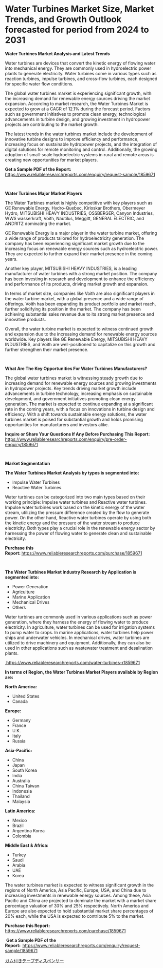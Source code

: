 <p><h1>Water Turbines Market Size, Market Trends, and Growth Outlook forecasted for period from 2024 to 2031</h1></p><p><strong>Water Turbines Market Analysis and Latest Trends</strong></p>
<p><p>Water turbines are devices that convert the kinetic energy of flowing water into mechanical energy. They are commonly used in hydroelectric power plants to generate electricity. Water turbines come in various types such as reaction turbines, impulse turbines, and cross-flow turbines, each designed for specific water flow conditions.</p><p>The global water turbines market is experiencing significant growth, with the increasing demand for renewable energy sources driving the market expansion. According to market research, the Water Turbines Market is expected to grow at a CAGR of 12.1% during the forecast period. Factors such as government initiatives to promote clean energy, technological advancements in turbine design, and growing investment in hydropower projects are contributing to the market growth.</p><p>The latest trends in the water turbines market include the development of innovative turbine designs to improve efficiency and performance, increasing focus on sustainable hydropower projects, and the integration of digital solutions for remote monitoring and control. Additionally, the growing adoption of small-scale hydroelectric systems in rural and remote areas is creating new opportunities for market players.</p></p>
<p><strong>Get a Sample PDF of the Report:&nbsp;</strong> <a href="https://www.reliableresearchreports.com/enquiry/request-sample/1859671">https://www.reliableresearchreports.com/enquiry/request-sample/1859671</a></p>
<p>&nbsp;</p>
<p><strong>Water Turbines Major Market Players</strong></p>
<p><p>The Water Turbines market is highly competitive with key players such as GE Renewable Energy, Hydro-Quebec, Kirloskar Brothers, Obermeyer Hydro, MITSUBISHI HEAVY INDUSTRIES, OSSBERGER, Canyon Industries, WWS wasserkraft, Voith, Nautilus, Meggitt, GENERAL ELECTRIC, and ANDRITZ dominating the market.</p><p>GE Renewable Energy is a major player in the water turbine market, offering a wide range of products tailored for hydroelectricity generation. The company has been experiencing significant market growth due to the increasing focus on renewable energy sources such as hydroelectric power. They are expected to further expand their market presence in the coming years.</p><p>Another key player, MITSUBISHI HEAVY INDUSTRIES, is a leading manufacturer of water turbines with a strong market position. The company has been investing in research and development to enhance the efficiency and performance of its products, driving market growth and expansion.</p><p>In terms of market size, companies like Voith are also significant players in the water turbine market, with a global presence and a wide range of offerings. Voith has been expanding its product portfolio and market reach, further solidifying its position in the market. The company has been achieving substantial sales revenue due to its strong market presence and innovative products.</p><p>Overall, the water turbine market is expected to witness continued growth and expansion due to the increasing demand for renewable energy sources worldwide. Key players like GE Renewable Energy, MITSUBISHI HEAVY INDUSTRIES, and Voith are well-positioned to capitalize on this growth and further strengthen their market presence.</p></p>
<p>&nbsp;</p>
<p><strong>What Are The Key Opportunities For Water Turbines Manufacturers?</strong></p>
<p><p>The global water turbines market is witnessing steady growth due to increasing demand for renewable energy sources and growing investments in hydropower projects. Key trends driving market growth include advancements in turbine technology, increasing emphasis on sustainable development, and government initiatives promoting clean energy generation. The market is expected to continue expanding at a significant rate in the coming years, with a focus on innovations in turbine design and efficiency. With a shift towards sustainable energy solutions, the water turbines market is poised for substantial growth and holds promising opportunities for manufacturers and investors alike.</p></p>
<p><strong>Inquire or Share Your Questions If Any Before Purchasing This Report:</strong> <a href="https://www.reliableresearchreports.com/enquiry/pre-order-enquiry/1859671">https://www.reliableresearchreports.com/enquiry/pre-order-enquiry/1859671</a></p>
<p>&nbsp;</p>
<p><strong>Market Segmentation</strong></p>
<p><strong>The Water Turbines Market Analysis by types is segmented into:</strong></p>
<p><ul><li>Impulse Water Turbines</li><li>Reactive Water Turbines</li></ul></p>
<p><p>Water turbines can be categorized into two main types based on their working principle: Impulse water turbines and Reactive water turbines. Impulse water turbines work based on the kinetic energy of the water stream, utilizing the pressure difference created by the flow to generate power. On the other hand, Reactive water turbines operate by using both the kinetic energy and the pressure of the water stream to produce electricity. Both types play a crucial role in the renewable energy sector by harnessing the power of flowing water to generate clean and sustainable electricity.</p></p>
<p><strong>Purchase this Report:&nbsp;</strong><a href="https://www.reliableresearchreports.com/purchase/1859671">https://www.reliableresearchreports.com/purchase/1859671</a></p>
<p>&nbsp;</p>
<p><strong>The Water Turbines Market Industry Research by Application is segmented into:</strong></p>
<p><ul><li>Power Generation</li><li>Agriculture</li><li>Marine Application</li><li>Mechanical Drives</li><li>Others</li></ul></p>
<p><p>Water turbines are commonly used in various applications such as power generation, where they harness the energy of flowing water to produce electricity. In agriculture, water turbines can be used for irrigation systems to pump water to crops. In marine applications, water turbines help power ships and underwater vehicles. In mechanical drives, water turbines are utilized to drive machinery and equipment. Additionally, they can also be used in other applications such as wastewater treatment and desalination plants.</p></p>
<p><a href="https://www.reliableresearchreports.com/water-turbines-r1859671">&nbsp;https://www.reliableresearchreports.com/water-turbines-r1859671</a></p>
<p><strong>In terms of Region, the Water Turbines Market Players available by Region are:</strong></p>
<p>
    <p> <strong> North America: </strong>
        <ul>
            <li>United States</li>
            <li>Canada</li>
        </ul>
        </p> 
    <p> <strong> Europe: </strong>
        <ul>
            <li>Germany</li>
            <li>France</li>
            <li>U.K.</li>
            <li>Italy</li>
            <li>Russia</li>
        </ul>
        </p> 
    <p> <strong> Asia-Pacific: </strong>
        <ul>
            <li>China</li>
            <li>Japan</li>
            <li>South Korea</li>
            <li>India</li>
            <li>Australia</li>
            <li>China Taiwan</li>
            <li>Indonesia</li>
            <li>Thailand</li>
            <li>Malaysia</li>
        </ul>
        </p> 
    <p> <strong> Latin America: </strong>
        <ul>
            <li>Mexico</li>
            <li>Brazil</li>
            <li>Argentina Korea</li>
            <li>Colombia</li>
        </ul>
        </p> 
    <p> <strong> Middle East & Africa: </strong>
        <ul>
            <li>Turkey</li>
            <li>Saudi</li>
            <li>Arabia</li>
            <li>UAE</li>
            <li>Korea</li>
        </ul>
    </p>
    </p>
<p><p>The water turbines market is expected to witness significant growth in the regions of North America, Asia Pacific, Europe, USA, and China due to increasing investments in renewable energy sources. Among these, Asia Pacific and China are projected to dominate the market with a market share percentage valuation of 30% and 25% respectively. North America and Europe are also expected to hold substantial market share percentages of 20% each, while the USA is expected to contribute 5% to the market.</p></p>
<p><strong>Purchase this Report: </strong><a href="https://www.reliableresearchreports.com/purchase/1859671">https://www.reliableresearchreports.com/purchase/1859671</a></p>
<p>&nbsp;<strong>Get a Sample PDF of the Report:&nbsp;&nbsp;</strong><a href="https://www.reliableresearchreports.com/enquiry/request-sample/1859671">https://www.reliableresearchreports.com/enquiry/request-sample/1859671</a></p>
<p><strong></strong></p>
<p><p><a href="https://github.com/Sophiaard2003/Market-Research-Report-List-1/blob/main/552741821820.md">ガム付きテープディスペンサー</a></p></p>